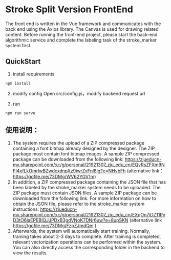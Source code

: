 # Stroke Split Version FrontEnd
The front end is written in the Vue framework and communicates with the back end using the Axios library. The Canvas is used for drawing related content. Before running the front-end project, please start the back-end algorithmic service and complete the labeling task of the stroke_marker system first.

## QuickStart
1. install requirements
```
npm install
```
2. modify config
Open src/config.js，modify backend request url

3. run
```
npm run serve
```

## 使用说明：
1. The system requires the upload of a ZIP compressed package containing a font bitmap already designed by the designer. The ZIP package must contain font bitmap images. A sample ZIP compressed package can be downloaded from the following link:
 https://zjueducn-my.sharepoint.com/:u:/g/personal/21921307_zju_edu_cn/EQvRsZFXm9NFl4xfLkOmrlwBZwdcxdnpXz9iwrZvFnl8Ig?e=NHvbFh
 (alternative link：https://gofile.me/73DMg/WV62YGV1m)
2. In addition, a ZIP compressed package containing the JSON file that has been labeled by the stroke_marker system needs to be uploaded. The ZIP package must contain JSON files. A sample ZIP package can be downloaded from the following link. For more information on how to obtain the JSON file, please refer to the stroke_marker system instructions:
  https://zjueducn-my.sharepoint.com/:u:/g/personal/21921307_zju_edu_cn/EXqOn7iDZ11PvD3tO6laEPEBIQJJPDxB3gdVNoK7DNr6uw?e=8upSKN 
(alternative link https://gofile.me/73DMg/FzpZJmdQm )
3. Afterwards, the system will automatically start training. Normally, training takes about 2-3 days to complete. After training is completed, relevant vectorization operations can be performed within the system. You can also directly access the corresponding folder in the backend to view the results.
